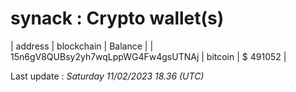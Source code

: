 # synack : Crypto wallet(s)

| address | blockchain | Balance |
| 15n6gV8QUBsy2yh7wqLppWG4Fw4gsUTNAj | bitcoin | $ 491052 |

Last update : _Saturday 11/02/2023 18.36 (UTC)_

